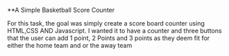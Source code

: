 **A Simple Basketball Score Counter

For this task, the goal was simply create a score board counter using HTML,CSS AND Javascript.
I wanted it to have a counter and three buttons that the user can add 1 point, 2 Points and 3 points
as they deem fit for either the home team and or the away team
